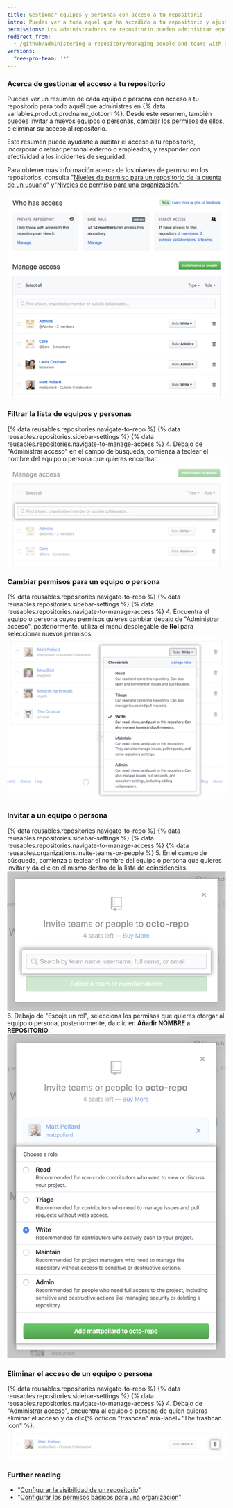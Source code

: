 ```yaml
---
title: Gestionar equipos y personas con acceso a tu repositorio
intro: Puedes ver a todo aquél que ha accedido a tu repositorio y ajustar los permisos.
permissions: Los administradores de repositorio pueden administrar equipos y personas con acceso a ellos.
redirect_from:
  - /github/administering-a-repository/managing-people-and-teams-with-access-to-your-repository
versions:
  free-pro-team: '*'
---
```


### Acerca de gestionar el acceso a tu repositorio

Puedes ver un resumen de cada equipo o persona con acceso a tu repositorio para todo aquél que administres en {% data variables.product.prodname_dotcom %}. Desde este resumen, también puedes invitar a nuevos equipos o personas, cambiar los permisos de ellos, o eliminar su acceso al repositorio.

Este resumen puede ayudarte a auditar el acceso a tu repositorio, incorporar o retirar personal externo o empleados, y responder con efectividad a los incidentes de seguridad.

Para obtener más información acerca de los niveles de permiso en los repositorios, consulta "[Niveles de permiso para un repositorio de la cuenta de un usuario](/github/setting-up-and-managing-your-github-user-account/permission-levels-for-a-user-account-repository)" y"[Niveles de permiso para una organización](/github/setting-up-and-managing-organizations-and-teams/repository-permission-levels-for-an-organization)."

![Resumen de gestión de accesos](/assets/images/help/repository/manage-access-overview.png)

### Filtrar la lista de equipos y personas

{% data reusables.repositories.navigate-to-repo %}
{% data reusables.repositories.sidebar-settings %}
{% data reusables.repositories.navigate-to-manage-access %}
4. Debajo de "Administrar acceso" en el campo de búsqueda, comienza a teclear el nombre del equipo o persona que quieres encontrar. ![Campo de búsqueda para filtrar la lista de equipos o personas con acceso](/assets/images/help/repository/manage-access-filter.png)

### Cambiar permisos para un equipo o persona

{% data reusables.repositories.navigate-to-repo %}
{% data reusables.repositories.sidebar-settings %}
{% data reusables.repositories.navigate-to-manage-access %}
4. Encuentra el equipo o persona cuyos permisos quieres cambiar debajo de "Administrar acceso", posteriormente, utiliza el menú desplegable de **Rol** para seleccionar nuevos permisos. ![Utilizar el menú desplegable de "Rol" para seleccionar nuevos permisos para un equipo o persona](/assets/images/help/repository/manage-access-role-drop-down.png)

### Invitar a un equipo o persona

{% data reusables.repositories.navigate-to-repo %}
{% data reusables.repositories.sidebar-settings %}
{% data reusables.repositories.navigate-to-manage-access %}
{% data reusables.organizations.invite-teams-or-people %}
5. En el campo de búsqueda, comienza a teclear el nombre del equipo o persona que quieres invitar y da clic en el mismo dentro de la lista de coincidencias. ![Campo de búsqueda para teclear el nombre del equipo o persona que deseas invitar al repositorio](/assets/images/help/repository/manage-access-invite-search-field.png)
6. Debajo de "Escoje un rol", selecciona los permisos que quieres otorgar al equipo o persona, posteriormente, da clic en **Añadir NOMBRE a REPOSITORIO**. ![Seleccionar los permisos para el equipo o persona](/assets/images/help/repository/manage-access-invite-choose-role-add.png)

### Eliminar el acceso de un equipo o persona

{% data reusables.repositories.navigate-to-repo %}
{% data reusables.repositories.sidebar-settings %}
{% data reusables.repositories.navigate-to-manage-access %}
4. Debajo de "Administrar acceso", encuentra al equipo o persona de quien quieras eliminar el acceso y da clic{% octicon "trashcan" aria-label="The trashcan icon" %}. ![Icono de papelera para eliminar el acceso](/assets/images/help/repository/manage-access-remove.png)

### Further reading

- "[Configurar la visibilidad de un repositorio](/github/administering-a-repository/setting-repository-visibility)"
- "[Configurar los permisos básicos para una organización](/github/setting-up-and-managing-organizations-and-teams/setting-base-permissions-for-an-organization)"
